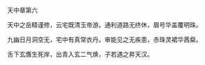 天中章第六

天中之岳精谨修，云宅既清玉帝游。通利道路无终休，眉号华盖覆明珠。

九幽日月洞空无，宅中有真常衣丹。审能见之无疾患，赤珠灵裙华茜粲。

舌下玄膺生死岸，出青入玄二气焕，子若遇之昇天汉。

